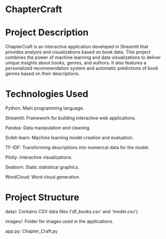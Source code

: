 # ChapterCraft

# Project Description
ChapterCraft is an interactive application developed in Streamlit that provides analysis and visualizations based on book data. This project combines the power of machine learning and data visualizations to deliver unique insights about books, genres, and authors. It also features a personalized recommendation system and automatic predictions of book genres based on their descriptions.

# Technologies Used

Python: Main programming language.

Streamlit: Framework for building interactive web applications.

Pandas: Data manipulation and cleaning.

Scikit-learn: Machine learning model creation and evaluation.

TF-IDF: Transforming descriptions into numerical data for the model.

Plotly: Interactive visualizations.

Seaborn: Static statistical graphics.

WordCloud: Word cloud generation.

# Project Structure

data/: Contains CSV data files ('df_books.csv' and 'model.csv').

images/: Folder for images used in the applications.

app.py: Chapter_Craft.py



